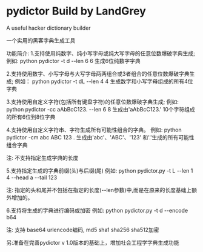 # pydictor		Build by LandGrey
 A useful hacker dictionary  builder
 
 一个实用的黑客字典生成工具
 
功能简介:
  1.支持使用纯数字、纯小写字母或纯大写字母的任意位数爆破字典生成;
  例如:
       python pydictor -t d --len 6 6				生成6位纯数字字典
	   
  2.支持使用数字、小写字母与大写字母两两组合或3者组合的任意位数爆破字典生成;
  例如：
       python pydictor -t dL --len 4 4				生成数字和小写字母组成的所有4位字典
	   
  3.支持使用自定义字符(包括所有键盘字符)的任意位数爆破字典生成;
  例如:
	   python pydictor -cc aAbBcC123. --len 6 8		生成由'aAbBcC123.' 10个字符组成的所有6位到8位字典
	   
  4.支持使用自定义字符串、字符生成所有可能性组合的字典。
  例如:
	   python pydictor -cm abc ABC 123 .			生成由'abc'、'ABC'、'123' 和'.'生成的所有可能性组合字典
	   
  注:  不支持指定生成字典的长度 
	   
  5.支持指定生成的字典前缀(头)与后缀(尾)
  例如:
	   python pydictor.py -t L --len 1 4 --head a --tail 123
	   
  注:  指定的头和尾并不包括在指定的长度(--len参数)中,而是在原来的长度基础上额外增加的。
  
  6.支持将生成的字典进行编码或加密
  例如:
       python pydictor.py -t d --encode b64
	   
  注:  支持 base64 urlencode编码, md5 sha1 sha256 sha512加密

  
 另:准备在完善pydictor v 1.0版本的基础上，增加社会工程学字典生成功能